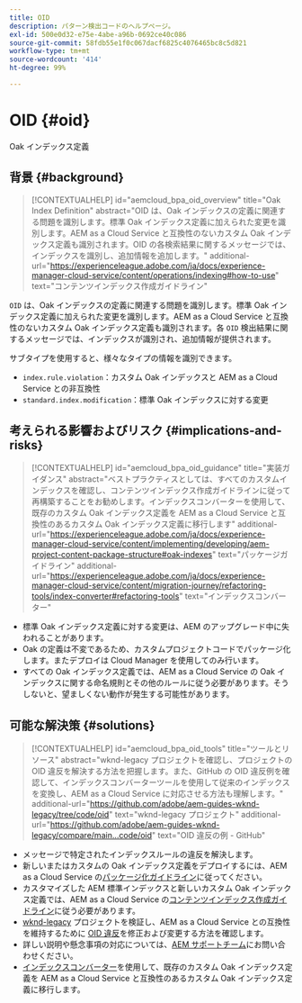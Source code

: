 ```yaml
---
title: OID
description: パターン検出コードのヘルプページ。
exl-id: 500e0d32-e75e-4abe-a96b-0692ce40c086
source-git-commit: 58fdb55e1f0c067dacf6825c4076465bc8c5d821
workflow-type: tm+mt
source-wordcount: '414'
ht-degree: 99%

---
```


# OID {#oid}

Oak インデックス定義

## 背景 {#background}

>[!CONTEXTUALHELP]
>id="aemcloud_bpa_oid_overview"
>title="Oak Index Definition"
>abstract="OID は、Oak インデックスの定義に関連する問題を識別します。標準 Oak インデックス定義に加えられた変更を識別します。AEM as a Cloud Service と互換性のないカスタム Oak インデックス定義も識別されます。OID の各検索結果に関するメッセージでは、インデックスを識別し、追加情報を追加します。"
>additional-url="https://experienceleague.adobe.com/ja/docs/experience-manager-cloud-service/content/operations/indexing#how-to-use" text="コンテンツインデックス作成ガイドライン"

`OID` は、Oak インデックスの定義に関連する問題を識別します。標準 Oak インデックス定義に加えられた変更を識別します。AEM as a Cloud Service と互換性のないカスタム Oak インデックス定義も識別されます。各 `OID` 検出結果に関するメッセージでは、インデックスが識別され、追加情報が提供されます。

サブタイプを使用すると、様々なタイプの情報を識別できます。

* `index.rule.violation`：カスタム Oak インデックスと AEM as a Cloud Service との非互換性
* `standard.index.modification`：標準 Oak インデックスに対する変更

## 考えられる影響およびリスク {#implications-and-risks}

>[!CONTEXTUALHELP]
>id="aemcloud_bpa_oid_guidance"
>title="実装ガイダンス"
>abstract="ベストプラクティスとしては、すべてのカスタムインデックスを確認し、コンテンツインデックス作成ガイドラインに従って再構築することをお勧めします。インデックスコンバーターを使用して、既存のカスタム Oak インデックス定義を AEM as a Cloud Service と互換性のあるカスタム Oak インデックス定義に移行します"
>additional-url="https://experienceleague.adobe.com/ja/docs/experience-manager-cloud-service/content/implementing/developing/aem-project-content-package-structure#oak-indexes" text="パッケージガイドライン"
>additional-url="https://experienceleague.adobe.com/ja/docs/experience-manager-cloud-service/content/migration-journey/refactoring-tools/index-converter#refactoring-tools" text="インデックスコンバーター"

* 標準 Oak インデックス定義に対する変更は、AEM のアップグレード中に失われることがあります。
* Oak の定義は不変であるため、カスタムプロジェクトコードでパッケージ化します。またデプロイは Cloud Manager を使用してのみ行います。
* すべての Oak インデックス定義では、AEM as a Cloud Service の Oak インデックスに関する命名規則とその他のルールに従う必要があります。そうしないと、望ましくない動作が発生する可能性があります。

## 可能な解決策 {#solutions}

>[!CONTEXTUALHELP]
>id="aemcloud_bpa_oid_tools"
>title="ツールとリソース"
>abstract="wknd-legacy プロジェクトを確認し、プロジェクトの OID 違反を解決する方法を把握します。また、GitHub の OID 違反例を確認して、インデックスコンバーターツールを使用して従来のインデックスを変換し、AEM as a Cloud Service に対応させる方法も理解します。"
>additional-url="https://github.com/adobe/aem-guides-wknd-legacy/tree/code/oid" text="wknd-legacy プロジェクト"
>additional-url="https://github.com/adobe/aem-guides-wknd-legacy/compare/main...code/oid" text="OID 違反の例 - GitHub"

* メッセージで特定されたインデックスルールの違反を解決します。
* 新しいまたはカスタムの Oak インデックス定義をデプロイするには、AEM as a Cloud Service の[パッケージ化ガイドライン](https://experienceleague.adobe.com/ja/docs/experience-manager-cloud-service/content/implementing/developing/aem-project-content-package-structure)に従ってください。
* カスタマイズした AEM 標準インデックスと新しいカスタム Oak インデックス定義では、AEM as a Cloud Service の[コンテンツインデックス作成ガイドライン](https://experienceleague.adobe.com/ja/docs/experience-manager-cloud-service/content/operations/indexing#preparing-the-new-index-definition)に従う必要があります。
* [wknd-legacy](https://github.com/adobe/aem-guides-wknd-legacy/tree/code/oid) プロジェクトを検証し、AEM as a Cloud Service との互換性を維持するために [OID 違反](https://github.com/adobe/aem-guides-wknd-legacy/compare/main...code/oid)を修正および変更する方法を確認します。
* 詳しい説明や懸念事項の対応については、[AEM サポートチーム](https://helpx.adobe.com/jp/enterprise/using/support-for-experience-cloud.html)にお問い合わせください。
* [インデックスコンバーター](https://experienceleague.adobe.com/ja/docs/experience-manager-cloud-service/content/migration-journey/refactoring-tools/index-converter#refactoring-tools)を使用して、既存のカスタム Oak インデックス定義を AEM as a Cloud Service と互換性のあるカスタム Oak インデックス定義に移行します。
